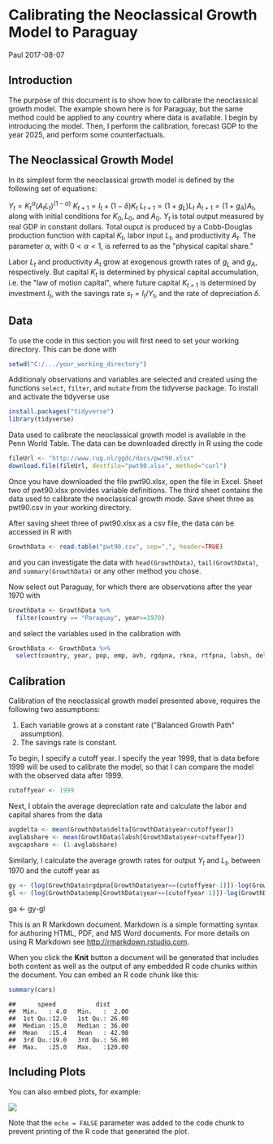 Calibrating the Neoclassical Growth Model to Paraguay
================
Paul
2017-08-07

Introduction
------------

The purpose of this document is to show how to calibrate the neoclassical growth model. The example shown here is for Paraguay, but the same method could be applied to any country where data is available. I begin by introducing the model. Then, I perform the calibration, forecast GDP to the year 2025, and perform some counterfactuals.

The Neoclassical Growth Model
-----------------------------

In its simplest form the neoclassical growth model is defined by the following set of equations:

*Y*<sub>*t*</sub> = *K*<sub>*t*</sub><sup>*α*</sup>(*A*<sub>*t*</sub>*L*<sub>*t*</sub>)<sup>(1 − *α*)</sup>
*K*<sub>*t* + 1</sub> = *I*<sub>*t*</sub> + (1 − *δ*)*K*<sub>*t*</sub>
*L*<sub>*t* + 1</sub> = (1 + *g*<sub>*L*</sub>)*L*<sub>*t*</sub>
*A*<sub>*t* + 1</sub> = (1 + *g*<sub>*A*</sub>)*A*<sub>*t*</sub>,
 along with initial conditions for *K*<sub>0</sub>, *L*<sub>0</sub>, and *A*<sub>0</sub>. *Y*<sub>*t*</sub> is total output measured by real GDP in constant dollars. Total ouput is produced by a Cobb-Douglas production function with capital *K*<sub>*t*</sub>, labor input *L*<sub>*t*</sub>, and productivity *A*<sub>*t*</sub>. The parameter *α*, with 0 &lt; *α* &lt; 1, is referred to as the "physical capital share."

Labor *L*<sub>*t*</sub> and productivity *A*<sub>*t*</sub> grow at exogenous growth rates of *g*<sub>*L*</sub> and *g*<sub>*A*</sub>, respectively. But capital *K*<sub>*t*</sub> is determined by physical capital accumulation, i.e. the "law of motion capital", where future capital *K*<sub>*t* + 1</sub> is determined by investment *I*<sub>*t*</sub>, with the savings rate *s*<sub>*t*</sub> = *I*<sub>*t*</sub>/*Y*<sub>*t*</sub>, and the rate of depreciation *δ*.

Data
----

To use the code in this section you will first need to set your working directory. This can be done with

``` r
setwd("C:/.../your_working_directory")
```

Additionaly observations and variables are selected and created using the functions `select`, `filter`, and `mutate` from the tidyverse package. To install and activate the tidyverse use

``` r
install.packages("tidyverse")
library(tidyverse)
```

Data used to calibrate the neoclassical growth model is available in the Penn World Table. The data can be downloaded directly in R using the code

``` r
fileUrl <- "http://www.rug.nl/ggdc/docs/pwt90.xlsx"
download.file(fileUrl, destfile="pwt90.xlsx", method="curl")
```

Once you have downloaded the file pwt90.xlsx, open the file in Excel. Sheet two of pwt90.xlsx provides variable definitions. The third sheet contains the data used to calibrate the neoclassical growth mode. Save sheet three as pwt90.csv in your working directory.

After saving sheet three of pwt90.xlsx as a csv file, the data can be accessed in R with

``` r
GrowthData <- read.table("pwt90.csv", sep=",", header=TRUE)
```

and you can investigate the data with `head(GrowthData)`, `tail(GrowthData)`, and `summary(GrowthData)` or any other method you chose.

Now select out Paraguay, for which there are observations after the year 1970 with

``` r
GrowthData <- GrowthData %>% 
  filter(country == "Paraguay", year>=1970)
```

and select the variables used in the calibration with

``` r
GrowthData <- GrowthData %>% 
  select(country, year, pop, emp, avh, rgdpna, rkna, rtfpna, labsh, delta)
```

Calibration
-----------

Calibration of the neoclassical growth model presented above, requires the following two assumptions:

1.  Each variable grows at a constant rate ("Balanced Growth Path" assumption).
2.  The savings rate is constant.

To begin, I specify a cutoff year. I specify the year 1999, that is data before 1999 will be used to calibrate the model, so that I can compare the model with the observed data after 1999.

``` r
cutoffyear <- 1999
```

Next, I obtain the average depreciation rate and calculate the labor and capital shares from the data

``` r
avgdelta <- mean(GrowthData$delta[GrowthData$year<cutoffyear])
avglabshare <- mean(GrowthData$labsh[GrowthData$year<cutoffyear])
avgcapshare <- (1-avglabshare)
```

Similarly, I calculate the average growth rates for output *Y*<sub>*t*</sub> and *L*<sub>*t*</sub>, between 1970 and the cutoff year as

``` r
gy <- (log(GrowthData$rgdpna[GrowthData$year==(cutoffyear-1)])-log(GrowthData$rgdpna[GrowthData$year==1970]))/((cutoffyear-1)-1970)
gl <- (log(GrowthData$emp[GrowthData$year==(cutoffyear-1)])-log(GrowthData$emp[GrowthData$year==1970]))/((cutoffyear-1)-1970)
```

ga &lt;- gy-gl

This is an R Markdown document. Markdown is a simple formatting syntax for authoring HTML, PDF, and MS Word documents. For more details on using R Markdown see <http://rmarkdown.rstudio.com>.

When you click the **Knit** button a document will be generated that includes both content as well as the output of any embedded R code chunks within the document. You can embed an R code chunk like this:

``` r
summary(cars)
```

    ##      speed           dist       
    ##  Min.   : 4.0   Min.   :  2.00  
    ##  1st Qu.:12.0   1st Qu.: 26.00  
    ##  Median :15.0   Median : 36.00  
    ##  Mean   :15.4   Mean   : 42.98  
    ##  3rd Qu.:19.0   3rd Qu.: 56.00  
    ##  Max.   :25.0   Max.   :120.00

Including Plots
---------------

You can also embed plots, for example:

![](py_neoclassical_growth_files/figure-markdown_github-ascii_identifiers/pressure-1.png)

Note that the `echo = FALSE` parameter was added to the code chunk to prevent printing of the R code that generated the plot.
